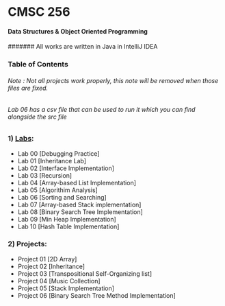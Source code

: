 # CMSC 256
#### Data Structures & Object Oriented Programming
####### All works are written in Java in IntelliJ IDEA

### Table of Contents
###### Note : Not all projects work properly, this note will be removed when those files are fixed.
###### Lab 06 has a csv file that can be used to run it which you can find alongside the src file

### 1) [Labs](https://github.com/Lorelai-anne/CMSC-256_Summer2023/tree/main/CMSC256/src/Labs):
- Lab 00 [Debugging Practice]
- Lab 01 [Inheritance Lab]
- Lab 02 [Interface Implementation]
- Lab 03 [Recursion]
- Lab 04 [Array-based List Implementation]
- Lab 05 [Algorithim Analysis]
- Lab 06 [Sorting and Searching]
- Lab 07 [Array-based Stack implementation]
- Lab 08 [Binary Search Tree Implementation]
- Lab 09 [Min Heap Implementation]
- Lab 10 [Hash Table Implementation]

### 2) Projects:
- Project 01 [2D Array]
- Project 02 [Inheritance]
- Project 03 [Transpositional Self-Organizing list]
- Project 04 [Music Collection]
- Project 05 [Stack Implementation]
- Project 06 [Binary Search Tree Method Implementation]
